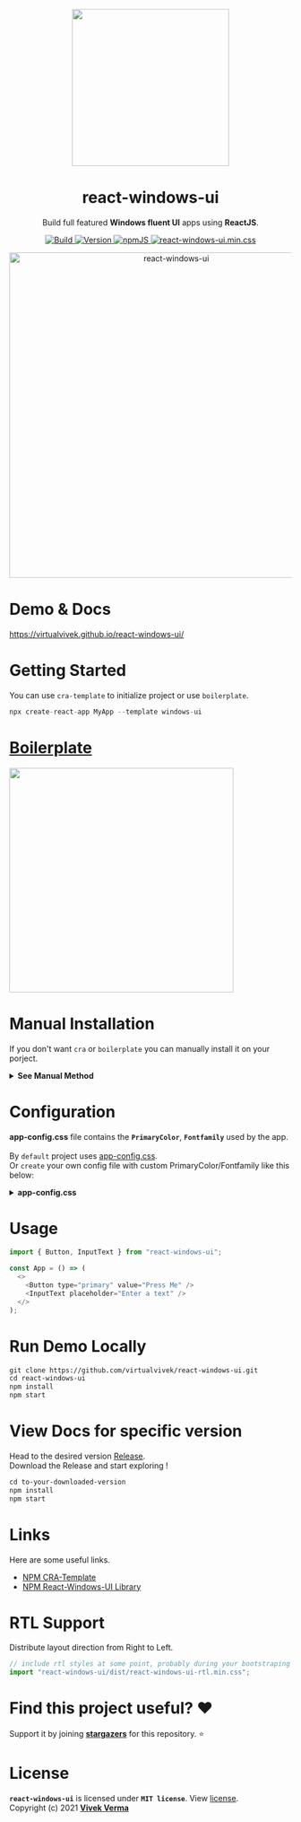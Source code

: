 <p align="center"> 
  <img src="https://github.com/virtualvivek/react-windows-ui/blob/main/markdown/md_img_header.png" width="280" /> 
</p>

<h1 align="center">react-windows-ui</h1>

<p align="center">Build full featured <b>Windows fluent UI</b> apps using <b>ReactJS</b>.</p>

<p align="center">
	 
  <a href="https://virtualvivek.github.io/react-windows-ui/">
    <img src="https://img.shields.io/circleci/build/github/virtualvivek/react-windows-ui?style=flat-square&logo=circleci&token=346e79ab71a8d9c3bad22bacbebc7d7c50dae520"
      alt="Build" />
  </a>
	
  <a href="https://github.com/virtualvivek/react-windows-ui/releases">
    <img src="https://img.shields.io/npm/v/react-windows-ui?color=31b57e&label=version&logo=git&logoColor=ffffff&style=flat-square"
      alt="Version" />
  </a>
  
  <a href="https://www.npmjs.com/package/react-windows-ui" target="_blank">
    <img src="https://img.shields.io/badge/npm-package-green.svg?style=flat-square&logo=npm&color=CB3837"
      alt="npmJS" />
  </a>
	
  <a href="https://github.com/virtualvivek/react-windows-ui/tree/main/src/lib/dist">
    <img src="https://img.shields.io/github/size/virtualvivek/react-windows-ui/src/lib/dist/react-windows-ui.min.css?style=flat-square&logo=css3&color=1572B6&label=react-windows-ui.min.css" alt="react-windows-ui.min.css" />
  </a>

</p>


<a href="https://virtualvivek.github.io/react-windows-ui/" target="_blank"><p align="center"><img src="https://github.com/virtualvivek/react-windows-ui/blob/main/markdown/md_img_promo.png" width="580" alt="react-windows-ui" /></p></a>


# Demo & Docs
https://virtualvivek.github.io/react-windows-ui/

# Getting Started
You can use `cra-template` to initialize project or use `boilerplate`.

```js
npx create-react-app MyApp --template windows-ui
```

# [Boilerplate](https://github.com/virtualvivek/react-windows-ui-boilerplate)
<img src="https://github.com/virtualvivek/react-windows-ui/blob/main/markdown/md_img_boilerplate_screen.JPG" width="400" />


# Manual Installation
If you don't want `cra` or `boilerplate` you can manually install it on your porject.
<details>
<summary><b>See Manual Method</b></summary>
<br/>

```ruby
npm install react-windows-ui
```
```js
// Be sure to include styles at some point, probably during your bootstraping
import "react-windows-ui/config/app-config.css";
import "react-windows-ui/dist/react-windows-ui.min.css";
import "react-windows-ui/icons/fonts/fonts.min.css";
``` 
</details>


# Configuration

**app-config.css** file contains the **`PrimaryColor`**, **`Fontfamily`** used by the app. <br/><br/>
By `default` project uses <a href="https://github.com/virtualvivek/react-windows-ui/blob/main/src/lib/config/app-config.css">app-config.css</a>.<br>
Or `create` your own config file with custom PrimaryColor/Fontfamily like this below:

<details>
  <summary><b>app-config.css</b></summary><br/>
  
```css
:root {
  --PrimaryColor: #0078D7; /* Change of your choice */
  --PrimaryColorLight: #47aeff;  /* Lighter version of --PrimaryColor for DarkMode */
}
body {
  font-family: "Segoe UI";
}
::selection {
  color: #ffffff;
  background-color: var(--PrimaryColor);
}
```
</details>


# Usage

```js
import { Button, InputText } from "react-windows-ui";

const App = () => (
  <>
    <Button type="primary" value="Press Me" />
    <InputText placeholder="Enter a text" />
  </>
);
```

# Run Demo Locally
```html
git clone https://github.com/virtualvivek/react-windows-ui.git
cd react-windows-ui
npm install
npm start
```


# View Docs for specific version
Head to the desired version [Release](https://github.com/virtualvivek/react-windows-ui/releases/). <br/>
Download the Release and start exploring !
```html
cd to-your-downloaded-version
npm install
npm start
```


# Links
Here are some useful links.

* [NPM CRA-Template](https://www.npmjs.com/package/cra-template-windows-ui)
* [NPM React-Windows-UI Library](https://www.npmjs.com/package/react-windows-ui)


# RTL Support
Distribute layout direction from Right to Left.
```js
// include rtl styles at some point, probably during your bootstraping
import "react-windows-ui/dist/react-windows-ui-rtl.min.css";
```

# Find this project useful? :heart:
Support it by joining [**stargazers**](https://github.com/virtualvivek/react-windows-ui/stargazers) for this repository. :star:


# License

**`react-windows-ui`** is licensed under **`MIT license`**. View [license](https://github.com/virtualvivek/react-windows-ui/blob/main/LICENSE).<br>
Copyright (c) 2021 [**Vivek Verma**](https://github.com/virtualvivek)
